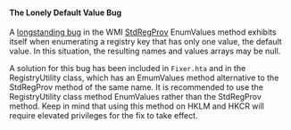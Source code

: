 
#### The Lonely Default Value Bug

A [longstanding bug] in the WMI [StdRegProv] EnumValues method exhibits itself when enumerating a registry key that has only one value, the default value. In this situation, the resulting names and values arrays may be null.  

A solution for this bug has been included in `Fixer.hta` and in the RegistryUtility class, which has an EmumValues method alternative to the StdRegProv method of the same name. It is recommended to use the RegistryUtility class method EnumValues rather than the StdRegProv method. Keep in mind that using this method on HKLM and HKCR will require elevated privileges for the fix to take effect.  

[longstanding bug]: https://groups.google.com/g/microsoft.public.win32.programmer.wmi/c/10wMqGWIfms
[StdRegProv]: https://docs.microsoft.com/en-us/previous-versions/windows/desktop/regprov/stdregprov
